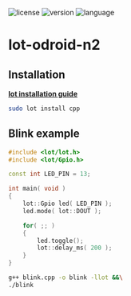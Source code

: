 ![license](https://img.shields.io/github/license/loliot/lot-odroid-n2)
![version](https://img.shields.io/github/v/tag/loliot/lot-odroid-n2?sort=semver)
![language](https://img.shields.io/github/languages/top/loliot/lot-odroid-n2)

# lot-odroid-n2

## Installation

<strong><a href="https://github.com/loliot/lot#installation" target=_blank>lot installation guide</a></strong>

```bash
sudo lot install cpp
```

## Blink example

```cpp
#include <lot/lot.h>
#include <lot/Gpio.h>

const int LED_PIN = 13;

int main( void )
{
    lot::Gpio led( LED_PIN );
    led.mode( lot::DOUT );

    for( ;; )
    {
        led.toggle();
        lot::delay_ms( 200 );
    }
}
```

```bash
g++ blink.cpp -o blink -llot &&\
./blink
```
